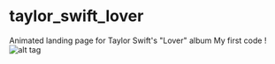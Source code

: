 # taylor_swift_lover
Animated landing page for Taylor Swift's "Lover" album
My first code !
![alt tag](https://user-images.githubusercontent.com/78041725/116267542-cce0cd00-a77c-11eb-8dd6-52f0cd9dbce1.png)
